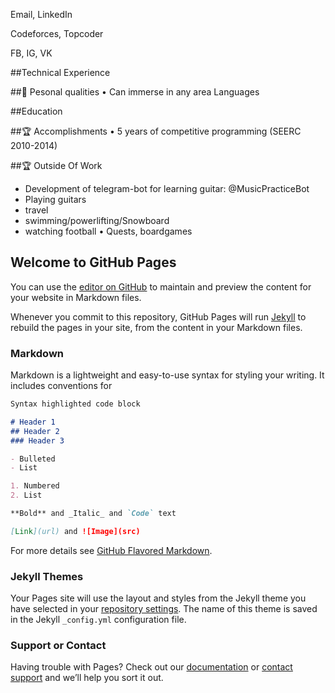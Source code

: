 Email, LinkedIn

Codeforces, Topcoder

FB, IG, VK

##Technical Experience

##💬 Pesonal qualities
• Can immerse in any area
Languages


##Education


##🏆 Accomplishments
• 5 years of competitive programming (SEERC 2010-2014)


##🏆 Outside Of Work
* Development of telegram-bot for learning guitar: @MusicPracticeBot
* Playing guitars
* travel
* swimming/powerlifting/Snowboard
* watching football
• Quests, boardgames




## Welcome to GitHub Pages

You can use the [editor on GitHub](https://github.com/blazerer/cv/edit/gh-pages/index.md) to maintain and preview the content for your website in Markdown files.

Whenever you commit to this repository, GitHub Pages will run [Jekyll](https://jekyllrb.com/) to rebuild the pages in your site, from the content in your Markdown files.

### Markdown

Markdown is a lightweight and easy-to-use syntax for styling your writing. It includes conventions for

```markdown
Syntax highlighted code block

# Header 1
## Header 2
### Header 3

- Bulleted
- List

1. Numbered
2. List

**Bold** and _Italic_ and `Code` text

[Link](url) and ![Image](src)
```

For more details see [GitHub Flavored Markdown](https://guides.github.com/features/mastering-markdown/).

### Jekyll Themes

Your Pages site will use the layout and styles from the Jekyll theme you have selected in your [repository settings](https://github.com/blazerer/cv/settings/pages). The name of this theme is saved in the Jekyll `_config.yml` configuration file.

### Support or Contact

Having trouble with Pages? Check out our [documentation](https://docs.github.com/categories/github-pages-basics/) or [contact support](https://support.github.com/contact) and we’ll help you sort it out.
